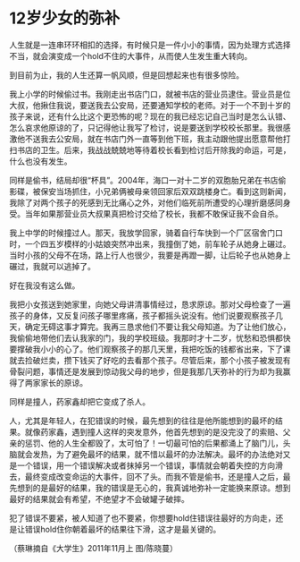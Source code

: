 # 12岁少女的弥补

人生就是一连串环环相扣的选择，有时候只是一件小小的事情，因为处理方式选择不当，就会演变成一个hold不住的大事件，从而使人生发生重大转向。 

到目前为止，我的人生还算一帆风顺，但是回想起来也有很多惊险。 

我上小学的时候偷过书。我刚走出书店门口，就被书店的营业员逮住。营业员是位大叔，他揪住我说，要送我去公安局，还要通知学校的老师。对于一个不到十岁的孩子来说，还有什么比这个更恐怖的呢？现在的我已经忘记自己当时是怎么认错、怎么哀求他原谅的了，只记得他让我写了检讨，说是要送到学校校长那里。我很感激他不送我去公安局，就在书店门外一直等到他下班，我主动跟他提出愿意帮他打扫书店的卫生。后来，我战战兢兢地等待着校长看到检讨后开除我的命运，可是，什么也没有发生。 

同样是偷书，结局却很“杯具”。2004年，海口一对十二岁的双胞胎兄弟在书店偷影碟，被保安当场抓住，小兄弟俩被母亲领回家后双双跳楼身亡。看到这则新闻，我除了对两个孩子的死感到无比痛心之外，对他们临死前所遭受的心理折磨感同身受。当年如果那营业员大叔果真把检讨交给了校长，我都不敢保证我不会自杀。 

我上中学的时候撞过人。那天，我放学回家，骑着自行车快到一个厂区宿舍门口时，一个四五岁模样的小姑娘突然冲出来，我撞倒了她，前车轮子从她身上碾过。当时小孩的父母不在场，路上行人也很少，我要是再蹬一脚，让后轮子也从她身上碾过，我就可以逃掉了。 

好在我没有这么做。 

我把小女孩送到她家里，向她父母讲清事情经过，恳求原谅。那对父母检查了一遍孩子的身体，又反复问孩子哪里疼痛，孩子都摇头说没有。他们说要观察孩子几天，确定无碍这事才算完。我再三恳求他们不要让我父母知道。为了让他们放心，我偷偷地带他们去认我家的门，我的学校班级。我那时才十二岁，忧愁和恐惧都快要撑破我小小的心了。他们观察孩子的那几天里，我把吃饭的钱都省出来，下了课就去捡破烂卖，攒下钱买了好吃的去看那个孩子。尽管后来，那个小孩子被发现有骨裂问题，事情还是发展到惊动我父母的地步，但是我那几天弥补的行为却为我赢得了两家家长的原谅。 

同样是撞人，药家鑫却把它变成了杀人。 

人，尤其是年轻人，在犯错误的时候，最先想到的往往是他所能想到的最坏的结果。就像药家鑫，遇到撞人这样的突发意外，他首先想到的是没完没了的索赔、父亲的惩罚、他的人生全都毁了，太可怕了！一切最可怕的后果都涌上了脑门儿，头脑就会发热，为了避免最坏的结果，就不惜以最坏的办法解决。最坏的办法绝对又是一个错误，用一个错误解决或者抹掉另一个错误，事情就会朝着失控的方向滑去，最终变成改变命运的大事件，回不了头。而我不管是偷书，还是撞人之后，最先想到的是最好的结果，我的错误是无心的，我真诚地弥补一定能换来原谅。想到最好的结果就会有希望，不绝望才不会破罐子破摔。 

犯了错误不要紧，被人知道了也不要紧，你想要hold住错误往最好的方向走，还是让错误hold住你朝着最坏的结果往下滑，这才是最关键的。 

（蔡琳摘自《大学生》2011年11月上 图/陈晓蔓）